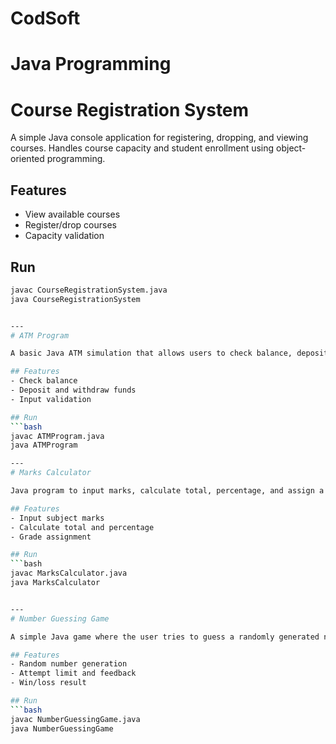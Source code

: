 # CodSoft
# Java Programming

# Course Registration System
A simple Java console application for registering, dropping, and viewing courses. Handles course capacity and student enrollment using object-oriented programming.

## Features
- View available courses
- Register/drop courses
- Capacity validation

## Run
```bash
javac CourseRegistrationSystem.java
java CourseRegistrationSystem


---
# ATM Program

A basic Java ATM simulation that allows users to check balance, deposit money, and withdraw cash with input validation.

## Features
- Check balance
- Deposit and withdraw funds
- Input validation

## Run
```bash
javac ATMProgram.java
java ATMProgram

---
# Marks Calculator

Java program to input marks, calculate total, percentage, and assign a grade based on performance.

## Features
- Input subject marks
- Calculate total and percentage
- Grade assignment

## Run
```bash
javac MarksCalculator.java
java MarksCalculator


---
# Number Guessing Game

A simple Java game where the user tries to guess a randomly generated number within a set number of attempts.

## Features
- Random number generation
- Attempt limit and feedback
- Win/loss result

## Run
```bash
javac NumberGuessingGame.java
java NumberGuessingGame
